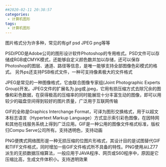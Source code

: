 ```yaml
---
##2020-02-11 20:38:57
categories:
 - 计算机图形
tags:
 - 计算机图形
---
```

图片格式分为许多种，常见的有gif psd JPEG png等等

PSD/PDD是Adobe公司的图形设计软件Photoshop的专用格式。PSD文件可以存储成RGB或CMYK模式，还能够自定义颜色数并加以存储，还可以保存Photoshop的图层、通道、路径等信息，是唯一能够支持全部图像色彩模式的格式。
另外ps还支持PSB格式文件，一种可支持像素极大的文件格式

JPEG是常见的一种图像格式，它由联合图像专家组(Joint Photographic Experts Group)开发。JPEG文件的扩展名为.jpg或.jpeg，它用有损压缩方式去除冗余的图像和彩色数据，在获得极高的压缩率的同时能展现十分丰富生动的图像，即可以用较少的磁盘空间得到较好的图片质量，广泛用于互联网传输

GIF的全称是Graphics Interchange Format，可译为图形交换格式，用于以超文本标志语言（Hypertext Markup Language）方式显示索引彩色图像，在因特网和其他在线服务系统上得到广泛应用。GIF是一种公用的图像文件格式标准，版权归Compu Serve公司所有。支持透明色，支持动画

PNG便携式网络图形是一种无损压缩的位图片形格式，其设计目的是试图替代GIF和TIFF文件格式，同时增加一些GIF文件格式所不具备的特性。PNG使用从LZ77派生的无损数据压缩算法，一般应用于JAVA程序、网页或S60程序中，原因是它压缩比高，生成文件体积小。支持透明效果